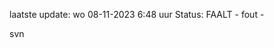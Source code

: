 laatste update: 
wo 08-11-2023  6:48   uur 
Status: FAALT - fout - 
<div class="service R">svn</div>